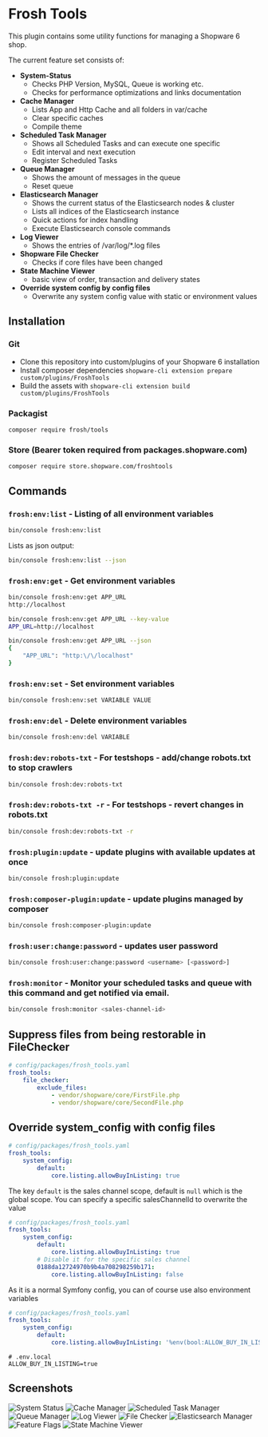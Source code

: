 # Frosh Tools

This plugin contains some utility functions for managing a Shopware 6 shop.

The current feature set consists of:

- **System-Status**
  - Checks PHP Version, MySQL, Queue is working etc.
  - Checks for performance optimizations and links documentation
- **Cache Manager**
  - Lists App and Http Cache and all folders in var/cache
  - Clear specific caches
  - Compile theme
- **Scheduled Task Manager**
  - Shows all Scheduled Tasks and can execute one specific
  - Edit interval and next execution
  - Register Scheduled Tasks
- **Queue Manager**
  - Shows the amount of messages in the queue
  - Reset queue
- **Elasticsearch Manager**
  - Shows the current status of the Elasticsearch nodes & cluster
  - Lists all indices of the Elasticsearch instance
  - Quick actions for index handling
  - Execute Elasticsearch console commands
- **Log Viewer**
  - Shows the entries of /var/log/*.log files
- **Shopware File Checker**
  - Checks if core files have been changed
- **State Machine Viewer**
  - basic view of order, transaction and delivery states
- **Override system config by config files**
  - Overwrite any system config value with static or environment values

## Installation

### Git
- Clone this repository into custom/plugins of your Shopware 6 installation
- Install composer dependencies `shopware-cli extension prepare custom/plugins/FroshTools`
- Build the assets with `shopware-cli extension build custom/plugins/FroshTools`

### Packagist
    composer require frosh/tools

### Store (Bearer token required from packages.shopware.com)
    composer require store.shopware.com/froshtools

## Commands

### `frosh:env:list` - Listing of all environment variables
```bash
bin/console frosh:env:list
```
Lists as json output:
```bash
bin/console frosh:env:list --json
```

### `frosh:env:get` - Get environment variables

```bash
bin/console frosh:env:get APP_URL
http://localhost
```

```bash
bin/console frosh:env:get APP_URL --key-value
APP_URL=http://localhost
```

```bash
bin/console frosh:env:get APP_URL --json
{
    "APP_URL": "http:\/\/localhost"
}
```

### `frosh:env:set` - Set environment variables

```bash
bin/console frosh:env:set VARIABLE VALUE
```

### `frosh:env:del` - Delete environment variables

```bash
bin/console frosh:env:del VARIABLE
```

### `frosh:dev:robots-txt` - For testshops - add/change robots.txt to stop crawlers

```bash
bin/console frosh:dev:robots-txt
```

### `frosh:dev:robots-txt -r` - For testshops - revert changes in robots.txt

```bash
bin/console frosh:dev:robots-txt -r
```

### `frosh:plugin:update` - update plugins with available updates at once

```bash
bin/console frosh:plugin:update
```

### `frosh:composer-plugin:update` - update plugins managed by composer
```bash
bin/console frosh:composer-plugin:update
```

### `frosh:user:change:password` - updates user password
```bash
bin/console frosh:user:change:password <username> [<password>]
```

### `frosh:monitor` - Monitor your scheduled tasks and queue with this command and get notified via email.
```bash
bin/console frosh:monitor <sales-channel-id>
```

## Suppress files from being restorable in FileChecker

```yaml
# config/packages/frosh_tools.yaml
frosh_tools:
    file_checker:
        exclude_files:
            - vendor/shopware/core/FirstFile.php
            - vendor/shopware/core/SecondFile.php
```

## Override system_config with config files

```yaml
# config/packages/frosh_tools.yaml
frosh_tools:
    system_config:
        default:
            core.listing.allowBuyInListing: true
```

The key `default` is the sales channel scope, default is `null` which is the global scope. You can specify a specific salesChannelId to overwrite the value

```yaml
# config/packages/frosh_tools.yaml
frosh_tools:
    system_config:
        default:
            core.listing.allowBuyInListing: true
        # Disable it for the specific sales channel
        0188da12724970b9b4a708298259b171:
            core.listing.allowBuyInListing: false
```

As it is a normal Symfony config, you can of course use also environment variables

```yaml
# config/packages/frosh_tools.yaml
frosh_tools:
    system_config:
        default:
            core.listing.allowBuyInListing: '%env(bool:ALLOW_BUY_IN_LISTING)%'
```

```
# .env.local
ALLOW_BUY_IN_LISTING=true
```

## Screenshots

![System Status](https://i.imgur.com/tKVIvFh.png)
![Cache Manager](https://i.imgur.com/9aIpljE.png)
![Scheduled Task Manager](https://i.imgur.com/osXwRgk.png)
![Queue Manager](https://i.imgur.com/Jca0Diw.png)
![Log Viewer](https://i.imgur.com/521xMdS.png)
![File Checker](https://i.imgur.com/WslZDJ3.png)
![Elasticsearch Manager](https://i.imgur.com/BtU7jTu.png)
![Feature Flags](https://i.imgur.com/VL0gLeM.png)
![State Machine Viewer](https://i.imgur.com/LAsbFMY.png)
